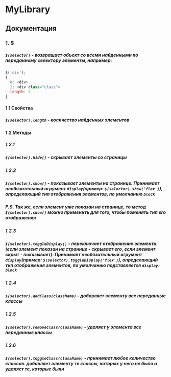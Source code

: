 # MyLibrary

## Документация 

### 1. $
##### `$(selector)` - возвращает объект со всеми найденными по переданному селектору элементы, например:
```javascript
$('div');
{  
  0: <div>  
  1: <div class="class">  
  length: 2  
}
``` 
#### 1.1 Свойства 
##### `$(selector).length` - количество найденных элементов

#### 1.2 Методы
##### 1.2.1 
##### `$(selector).hide()` - скрывает элементы со страницы
##### 1.2.2 
##### `$(selector).show()` - показывает элементы на странице. Принимает необязательный агрумент `display`(пример: `$(selector).show('flex')`), определающий тип отображения элементов, по умолчанию `block`
##### P.S. Так же, если элемент уже показан на странице, то метод `$(selector).show()` можно применить для того, чтобы поменять тип его отображения
##### 1.2.3 
##### `$(selector).toggleDisplay()` - переключает отображение элемента (если элемент показан на странице - скрывает его, если элемент скрыт - показывает). Принимает необязательный агрумент `display`(пример: `$(selector).toggleDisplay('flex')`), определающий тип отображения элементов, по умолчанию подставляется `display: block`
##### 1.2.4 
##### `$(selector).addClass(className)` - добавляет элементу все переданные классы
##### 1.2.5 
##### `$(selector).removeClass(className)` - удаляет у элемента все переданные классы
##### 1.2.6 
##### `$(selector).toggleClass(className)` - принимает любое количество классов. добавляет элементу те классы, которых у него не было и удаляет те, которые были
